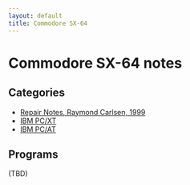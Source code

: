 ```yaml
---
layout: default
title: Commodore SX-64
---
```


# Commodore SX-64 notes

## Categories

 * [Repair Notes, Raymond Carlsen, 1999](sx64/repair_notes_carlsen.md)
 * [IBM PC/XT](pcxt/notes.md)
 * [IBM PC/AT](pcat/notes.md)

## Programs

(TBD)
